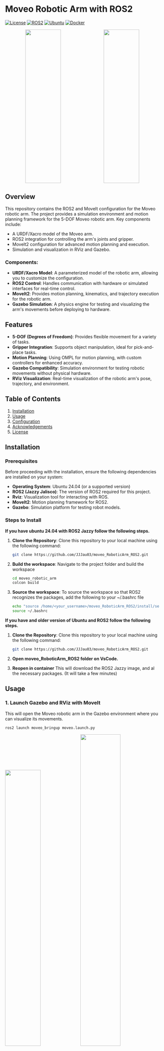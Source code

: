 # Moveo Robotic Arm with ROS2

<p align="cleft">
  <a href="LICENSE"><img src="https://img.shields.io/badge/License-MIT-blue.svg" alt="License"></a>
  <a href="https://docs.ros.org/en/jazzy/"><img src="https://img.shields.io/badge/ROS2-Jazzy_Jalisco-brightgreen" alt="ROS2"></a>
  <a href="https://ubuntu.com/"><img src="https://img.shields.io/badge/Ubuntu-24.04-orange" alt="Ubuntu"></a>
  <a href="https://www.docker.com/"><img src="https://img.shields.io/badge/Docker-✓-blue" alt="Docker"></a>
</p>

<p align="center">
  <img src="assets/moveo2.png" width="48%" height="500" style="margin-right: 2%;" />
  <img src="assets/moveo3.png" width="48%" height="500"/>
</p>

## Overview
This repository contains the ROS2 and MoveIt configuration for the Moveo robotic arm. The project provides a simulation environment and motion planning framework for the 5-DOF Moveo robotic arm. Key components include:
- A URDF/Xacro model of the Moveo arm.
- ROS2 integration for controlling the arm's joints and gripper.
- MoveIt2 configuration for advanced motion planning and execution.
- Simulation and visualization in RViz and Gazebo.

### Components:
- **URDF/Xacro Model**: A parameterized model of the robotic arm, allowing you to customize the configuration.
- **ROS2 Control**: Handles communication with hardware or simulated interfaces for real-time control.
- **MoveIt2**: Provides motion planning, kinematics, and trajectory execution for the robotic arm.
- **Gazebo Simulation**: A physics engine for testing and visualizing the arm's movements before deploying to hardware.

## Features
- **5-DOF (Degrees of Freedom)**: Provides flexible movement for a variety of tasks.
- **Gripper Integration**: Supports object manipulation, ideal for pick-and-place tasks.
- **Motion Planning**: Using OMPL for motion planning, with custom controllers for enhanced accuracy.
- **Gazebo Compatibility**: Simulation environment for testing robotic movements without physical hardware.
- **RViz Visualization**: Real-time visualization of the robotic arm's pose, trajectory, and environment.

## Table of Contents
1. [Installation](#installation)
2. [Usage](#usage)
3. [Configuration](#configuration)
4. [Acknowledgements](#Acknowledgements)
5. [License](#license)

## Installation
### Prerequisites
Before proceeding with the installation, ensure the following dependencies are installed on your system:

- **Operating System**: Ubuntu 24.04 (or a supported version)
- **ROS2 (Jazzy Jalisco)**: The version of ROS2 required for this project.
- **Rviz**: Visualization tool for interacting with ROS.
- **MoveIt2**: Motion planning framework for ROS2.
- **Gazebo**: Simulation platform for testing robot models.

### Steps to Install
**If you have ubuntu 24.04 with ROS2 Jazzy follow the following steps.**
1. **Clone the Repository**:
   Clone this repository to your local machine using the following command:
   ```bash
   git clone https://github.com/JJJau03/moveo_RoboticArm_ROS2.git
   ```
2. **Build the workspace**: Navigate to the project folder and build the workspace
   ```bash
   cd moveo_robotic_arm
   colcon build
   ```
3. **Source the workspace**: To source the workspace so that ROS2 recognizes the packages, add the following to your ~/.bashrc file
   ```bash
   echo "source /home/<your_username>/moveo_RoboticArm_ROS2/install/setup.bash" >> ~/.bashrc
   source ~/.bashrc
   ```
**If you have and older version of Ubuntu and ROS2 follow the following steps.**
1. **Clone the Repository**:
   Clone this repository to your local machine using the following command:
   ```bash
   git clone https://github.com/JJJau03/moveo_RoboticArm_ROS2.git
   ```
2. **Open moveo_RoboticArm_ROS2 folder on VsCode.**

3. **Reopen in container**
   This will download the ROS2 Jazzy image, and al the necessary packages. (It will take a few minutes)
## Usage

### 1. Launch Gazebo and RViz with MoveIt
This will open the Moveo robotic arm in the Gazebo environment where you can visualize its movements.
   ```bash
   ros2 launch moveo_bringup moveo.launch.py
   ```
<p align="left">
  <img src="assets/moveo4.png" width="48%"/>
  <img src="assets/moveo5.png" width="51%"/>
</p>

### 3. Plan the Robot Movements
In RViz, you can interact with the MoveIt2 interface to plan movements for the robotic arm. Use the "Planning" panel to set target poses and manipulate the arm.
### 4. Execute the Plan
Once the movement is planned, you can execute it either through RViz or by using custom ROS2 commands to move the robotic arm in a real or simulated environment.

<p align="center">
  <img src="assets/moveo6.gif" width="850"/>
</p>

## Configuration
### URDF Model
The Moveo robotic arm is described using a URDF model (`moveo_description/urdf/moveo_arm.xacro`). You can modify this file to adjust the arm's physical properties or to fit different robot configurations. 

<p align="center">
  <img src="assets/moveo1.gif" width="48%" style="margin-right: 2%;" />
  <img src="assets/moveo4.gif" width="48%" />
</p>

### MoveIt2 Setup
The MoveIt2 configuration files are located in the `moveo_moveit_config` folder. This includes:
- **MoveIt configuration YAML files**: These contain the robot's kinematic chain, motion planning settings, and trajectory constraints.
- **Launch files**: Used to start MoveIt2 and RViz for motion planning and execution.

### Gazebo Simulation
The simulation setup for Gazebo is found in the `moveo_description` directory. You can modify the launch files to adjust the environment or robot behavior within Gazebo.

## Acknowledgements
- **BCN3D**: The 3D design of the Moveo robotic arm was created by [BCN3D](https://www.bcn3d.com/bcn3d-moveo-the-future-of-learning-robotic-arm/). Their contributions to the physical design of the robot are greatly appreciated.

## License
This project is licensed under the MIT License - see the [LICENSE](LICENSE) file for details.
